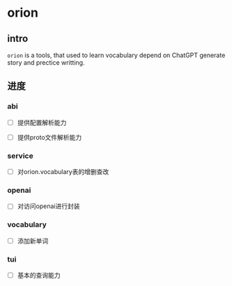 # orion

## intro

`orion` is a tools, that used to learn vocabulary depend on ChatGPT generate story and prectice writting.

## 进度

### abi
- [ ] 提供配置解析能力
- [ ] 提供proto文件解析能力


### service
- [ ] 对orion.vocabulary表的增删查改

### openai
- [ ] 对访问openai进行封装

### vocabulary
- [ ] 添加新单词

### tui
- [ ] 基本的查询能力

